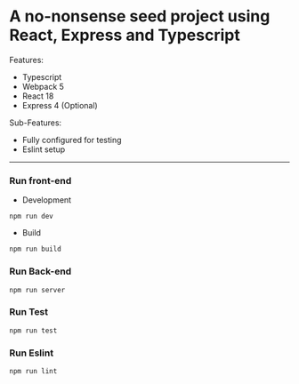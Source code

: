 # 
# A no-nonsense seed project using React, Express and Typescript


Features:

- Typescript
- Webpack 5
- React 18
- Express 4 (Optional)

Sub-Features:

- Fully configured for testing
- Eslint setup

---

### Run front-end

- Development

```
npm run dev
```

- Build

```
npm run build
```

### Run Back-end

```
npm run server
```


### Run Test

```
npm run test
```


### Run Eslint

```
npm run lint
```



